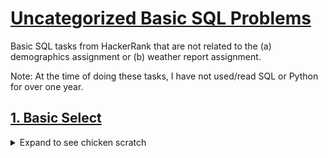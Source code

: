 # [Uncategorized Basic SQL Problems]([url](https://www.hackerrank.com/domains/sql))

Basic SQL tasks from HackerRank that are not related to the (a) demographics assignment or (b) weather report assignment.

Note: At the time of doing these tasks, I have not used/read SQL or Python for over one year. 

## [1. Basic Select](https://www.hackerrank.com/challenges/revising-the-select-query/problem?isFullScreen=true)

<details>
<summary> Expand to see chicken scratch </summary>
_Query all columns for all American cities in the CITY table with populations larger than 100000. The CountryCode for America is USA._

_The CITY table is described as follows:_

```
| Field       | Type           |
|-------------|----------------|
| ID          | NUMBER         |
| NAME        | VARCHAR2(17)   |
| COUNTRYCODE | VARCHAR2(3)    |
| DISTRICT    | VARCHAR2(20)   |
| POPULATION  | NUMBER         |

```

### My attempts

<details>
<summary> ❌ Attempt #1</summary>

I tried:

  ```
SELECT NAME
FROM CITY
WHERE COUNTRYCODE = 'USA'
WHERE POPULATION > 100000
  ```

Two errors:
- I forgot that I need to `select` all columns; the filtering will be done by the other commands
- I forgot that I needed to end in `;`
- I forgot the `and` parameter

</details>

<details>
<summary> ✅ Attempt #1</summary>

I tried:

  ```
SELECT *
FROM CITY
WHERE COUNTRYCODE = 'USA'
  AND POPULATION > 100000;
  ```

And this worked. First problem of the book passed 😅

</details> 

### Key learnings

🧠 I forgot a lot... 
❓ Is there ever a time where I will want to select something other than `*`?

</details>
